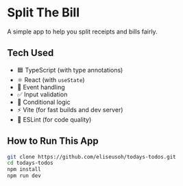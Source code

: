 # Split The Bill 

A simple app to help you split receipts and bills fairly.

## Tech Used

- 🟦 TypeScript (with type annotations)
- ⚛️ React (with `useState`)
- 🧠 Event handling
- ✅ Input validation
- 🔀 Conditional logic
- ⚡️ Vite (for fast builds and dev server)
- 🧹 ESLint (for code quality)

## How to Run This App

```bash
git clone https://github.com/eliseusoh/todays-todos.git
cd todays-todos
npm install
npm run dev



